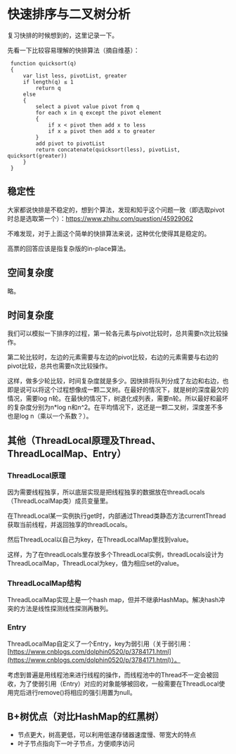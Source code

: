 # 快速排序与二叉树分析

复习快排的时候想到的，这里记录一下。

先看一下比较容易理解的快排算法（摘自维基）：

```
 function quicksort(q)
 {
     var list less, pivotList, greater
     if length(q) ≤ 1 
         return q
     else 
     {
         select a pivot value pivot from q
         for each x in q except the pivot element
         {
             if x < pivot then add x to less
             if x ≥ pivot then add x to greater
         }
         add pivot to pivotList
         return concatenate(quicksort(less), pivotList, quicksort(greater))
     }
 }
```

## 稳定性

大家都说快排是不稳定的，想到个算法，发现和知乎这个问题一致（即选取pivot时总是选取第一个）：https://www.zhihu.com/question/45929062

不难发现，对于上面这个简单的快排算法来说，这种优化使得其是稳定的。

高票的回答应该是指复杂版的in-place算法。

## 空间复杂度

略。

## 时间复杂度

我们可以模拟一下排序的过程，第一轮各元素与pivot比较时，总共需要n次比较操作。

第二轮比较时，左边的元素需要与左边的pivot比较，右边的元素需要与右边的pivot比较，总共也需要n次比较操作。

这样，做多少轮比较，时间复杂度就是多少。因快排将队列分成了左边和右边，也即是说可以将这个过程想像成一颗二叉树。在最好的情况下，就是树的深度最欠的情况，需要log n轮。在最快的情况下，树退化成列表，需要n轮。所以最好和最坏的复杂度分别为n*log n和n^2。在平均情况下，这还是一颗二叉树，深度差不多也是log n（乘以一个系数？）。

## 其他（ThreadLocal原理及Thread、ThreadLocalMap、Entry）

### ThreadLocal原理

因为需要线程独享，所以底层实现是把线程独享的数据放在threadLocals（ThreadLocalMap类）成员变量里。

在ThreadLocal某一实例执行get时，内部通过Thread类静态方法currentThread获取当前线程，并返回独享的threadLocals。

然后ThreadLocal以自己为key，在ThreadLocalMap里找到value。

这样，为了在threadLocals里存放多个ThreadLocal实例，threadLocals设计为ThreadLocalMap，ThreadLocal为key，值为相应set的value。

### ThreadLocalMap结构

ThreadLocalMap实现上是一个hash map，但并不继承HashMap。解决hash冲突的方法是线性探测线性探测再散列。

### Entry

ThreadLocalMap自定义了一个Entry，key为弱引用（关于弱引用：[https://www.cnblogs.com/dolphin0520/p/3784171.html](https://www.cnblogs.com/dolphin0520/p/3784171.html)）。

考虑到普遍是用线程池来进行线程的操作，而线程池中的Thread不一定会被回收，为了使弱引用（Entry）对应的对象能够被回收，一般需要在ThreadLocal使用完后进行remove()将相应的强引用置为null。

## B+树优点（对比HashMap的红黑树）

- 节点更大，树高更低，可以利用低速存储器速度慢、带宽大的特点
- 叶子节点指向下一叶子节点，方便顺序访问
